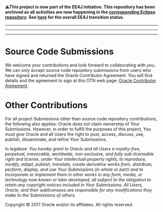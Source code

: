 #### :warning:This project is now part of the EE4J initiative. This repository has been archived as all activities are now happening in the [corresponding Eclipse repository](https://github.com/eclipse-ee4j/grizzly-thrift). See [here](https://www.eclipse.org/ee4j/status.php) for the overall EE4J transition status.
 
---
---

---

# Source Code Submissions 
We welcome your contributions and look forward to collaborating with you. We can only accept source code repository 
submissions from users who have signed and returned the Oracle 
Contributor Agreement. You will find details and the agreement to sign at this OTN web page: 
[Oracle Contributor Agreement](http://www.oracle.com/technetwork/community/oca-486395.html). 

# Other Contributions
For all project Submissions other than source code repository contributions, the following also applies: Oracle does 
not claim ownership of Your Submissions. However, in order to fulfill 
the purposes of this project, You must give Oracle and all Users 
the right to post, access, discuss, use, publish, disseminate, and refine 
Your Submissions. 

In legalese: *You hereby grant to Oracle and all 
Users a royalty-free, perpetual, irrevocable, worldwide, non-exclusive, 
and fully sub-licensable right and license, under Your intellectual 
property rights, to reproduce, modify, adapt, publish, translate, create 
derivative works from, distribute, perform, display, and use Your 
Submissions (in whole or part) and to incorporate or implement them in 
other works in any form, media, or technology now known or later 
developed, all subject to the obligation to retain any copyright notices 
included in Your Submissions. All Users, Oracle, and their 
sublicensees are responsible for any modifications they make to the 
Submissions of others.*

Copyright &copy; 2017 Oracle and/or its affiliates. All rights reserved.
